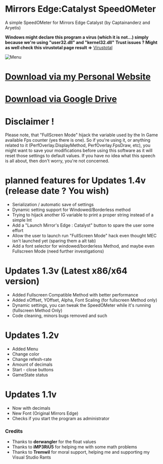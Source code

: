# Mirrors Edge:Catalyst SpeedOMeter

A simple SpeedOMeter for Mirrors Edge Catalyst (by Captainanderz and Aryetis)            

**Windows might declare this program a virus (which it is not...) simply because we're using "user32.dll" and "kernel32.dll"**
**Trust issues ? Might as well check this virustotal page result =>**
[Virustotal](https://www.virustotal.com/fr/file/0631e5310b7a01c0a93d1b1d5a5f459f48900fc92261dc225b6d415b9aef1719/analysis/1476412576/)


![Menu](http://i.imgur.com/fYZSass.gif)

# **[Download via my Personal Website](https://hijackedbrain.com/data/Mirror's%20Edge%20Catalyst%20SpeedOMeter%20V1.3.zip)**

# **[Download via Google Drive](https://drive.google.com/file/d/0B7Rb1GcJJ6xkVFF2bjBNYWpqOW8/view?usp=sharing)**

# Disclaimer !

Please note, that "FullScreen Mode" hijack the variable used by the In Game available Fps counter (yes there is one).
So if you're using it, or anything related to it (PerfOverlay.DisplayMethod, PerfOverlay.FpsDraw, etc),
you might want to save your modifications before using this software as it will reset those settings to default values.
If you have no idea what this speech is all about, then don't worry, you're not concerned.


# planned features for Updates 1.4v (release date ? You wish)
* Serialization / automatic save of settings 
* Dynamic setting support for Windowed/Borderless method
* Trying to hijack another IG variable to print a proper string instead of a simple Int
* Add a "Launch Mirror's Edge : Catalyst" button to spare the user some effort
* Allow the user to launch run "FullScreen Mode" hack even thought MEC isn't launched yet (sparing them a alt tab)
* Add a font selector for windowed/borderless Method, and maybe even Fullscreen Mode (need further investigations)

# Updates 1.3v (Latest x86/x64 version)
* Added Fullscreen Compatible Method with better performance
* Added xOffset, YOffset, Alpha, Font Scaling (for fullscreen Method only)
* Dynamic settings, you can tweak the SpeedOMeter while it's running (fullscreen Method Only)
* Code cleaning, minors bugs removed and such

# Updates 1.2v
* Added Menu
* Change color
* Change refesh-rate
* Amount of decimals
* Start - close buttons
* GameState status

# Updates 1.1v
* Now with decimals
* New Font (Original Mirrors Edge)
* Checks if you start the program as administrator

### Credits ###
* Thanks to **derwangler** for the float values
* Thanks to **iMP3RiU5** for helping me with some math problems
* Thanks to **Tremwil** for moral support, helping me and supporting my Visual Studio Rants 
